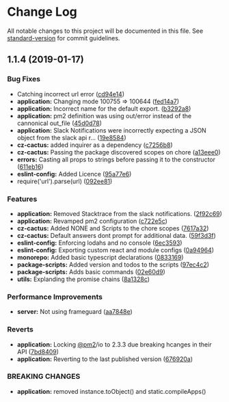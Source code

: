 # Change Log

All notable changes to this project will be documented in this file. See [standard-version](https://github.com/conventional-changelog/standard-version) for commit guidelines.

<a name="1.1.4"></a>
## 1.1.4 (2019-01-17)


### Bug Fixes

* Catching incorrect url error ([cd94e14](https://ssh.dev.azure.com/Cactus%20Internal/cactus-utilities/commits/cd94e14))
* **application:** Changing mode 100755 => 100644 ([fed14a7](https://ssh.dev.azure.com/Cactus%20Internal/cactus-utilities/commits/fed14a7))
* **application:** Incorrect name for the default export. ([b3292a8](https://ssh.dev.azure.com/Cactus%20Internal/cactus-utilities/commits/b3292a8))
* **application:** pm2 definition was using out/error instead of the cannonical out_file ([45d0d78](https://ssh.dev.azure.com/Cactus%20Internal/cactus-utilities/commits/45d0d78))
* **application:** Slack Notifications were incorrectly expecting a JSON object from the slack api r… ([19e8584](https://ssh.dev.azure.com/Cactus%20Internal/cactus-utilities/commits/19e8584))
* **cz-cactus:** added inquirer as a dependency ([c7256b8](https://ssh.dev.azure.com/Cactus%20Internal/cactus-utilities/commits/c7256b8))
* **cz-cactus:** Passing the package discovered scopes on chore ([a13eee0](https://ssh.dev.azure.com/Cactus%20Internal/cactus-utilities/commits/a13eee0))
* **errors:** Casting all props to strings before passing it to the constructor ([611eb16](https://ssh.dev.azure.com/Cactus%20Internal/cactus-utilities/commits/611eb16))
* **eslint-config:** Added Licence ([95a77e6](https://ssh.dev.azure.com/Cactus%20Internal/cactus-utilities/commits/95a77e6))
* require('url').parse(url) ([092ee81](https://ssh.dev.azure.com/Cactus%20Internal/cactus-utilities/commits/092ee81))


### Features

* **application:** Removed Stacktrace from the slack notifications. ([2f92c69](https://ssh.dev.azure.com/Cactus%20Internal/cactus-utilities/commits/2f92c69))
* **application:** Revamped pm2 configuration ([c722e5c](https://ssh.dev.azure.com/Cactus%20Internal/cactus-utilities/commits/c722e5c))
* **cz-cactus:** Added NONE and Scripts to the chore scopes ([7617a32](https://ssh.dev.azure.com/Cactus%20Internal/cactus-utilities/commits/7617a32))
* **cz-cactus:** Default answers dont prompt for additional data. ([59f3d3f](https://ssh.dev.azure.com/Cactus%20Internal/cactus-utilities/commits/59f3d3f))
* **eslint-config:** Enforcing lodahs and no console ([6ec3593](https://ssh.dev.azure.com/Cactus%20Internal/cactus-utilities/commits/6ec3593))
* **eslint-config:** Exporting custom react and module configs ([0a94964](https://ssh.dev.azure.com/Cactus%20Internal/cactus-utilities/commits/0a94964))
* **monorepo:** Added basic typescript declarations ([0833169](https://ssh.dev.azure.com/Cactus%20Internal/cactus-utilities/commits/0833169))
* **package-scripts:** Added version and todos to the scripts ([97ec4c2](https://ssh.dev.azure.com/Cactus%20Internal/cactus-utilities/commits/97ec4c2))
* **package-scripts:** Adds basic commands ([02e60d9](https://ssh.dev.azure.com/Cactus%20Internal/cactus-utilities/commits/02e60d9))
* **utils:** Explanding the promise chains ([8a1328c](https://ssh.dev.azure.com/Cactus%20Internal/cactus-utilities/commits/8a1328c))


### Performance Improvements

* **server:** Not using frameguard ([aa7848e](https://ssh.dev.azure.com/Cactus%20Internal/cactus-utilities/commits/aa7848e))


### Reverts

* **application:** Locking [@pm2](https://ssh.dev.azure.com/pm2)/io to 2.3.3 due breaking hcanges in their API ([7bd8409](https://ssh.dev.azure.com/Cactus%20Internal/cactus-utilities/commits/7bd8409))
* **application:** Reverting to the last published version ([676920a](https://ssh.dev.azure.com/Cactus%20Internal/cactus-utilities/commits/676920a))


### BREAKING CHANGES

* **application:** removed instance.toObject() and static.compileApps()
